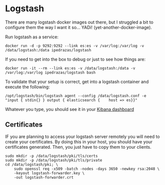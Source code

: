 # Logstash

There are many logstash docker images out there, but I struggled a bit to configure them the way I want it so... YADi! (yet-another-docker-image).



Run logstash as a service:

    docker run -d -p 9292:9292 --link es:es -v /var/log:/var/log -v /data/logstash:/data ipedrazas/logstash

If you need to get into the box to debug or just to see how things are:

    docker run -it --rm --link es:es -v /data/logstash:/data -v /var/log:/var/log ipedrazas/logstash bash

To validate that your setup is correct, get into a logstash container and execute the following:

    /opt/logstash/bin/logstash agent --config /data/logstash.conf -e "input { stdin{} } output { elasticsearch {    host => es}}"

Whatever you type, you should see it in your [Kibana dashboard](http://localhost:9292)


## Certificates

IF you are planning to access your logstash server remotely you will need to create your certificates. By doing this in your host, you should have your certificates generated. Then, you just have to copy them to your clients.

    sudo mkdir -p /data/logstash/pki/tls/certs
    sudo mkdir -p /data/logstash/pki/tls/private
    cd /data/logstash/pki; \
        sudo openssl req -x509 -batch -nodes -days 3650 -newkey rsa:2048 \
        -keyout logstash-forwarder.key \
        -out logstash-forwarder.crt

